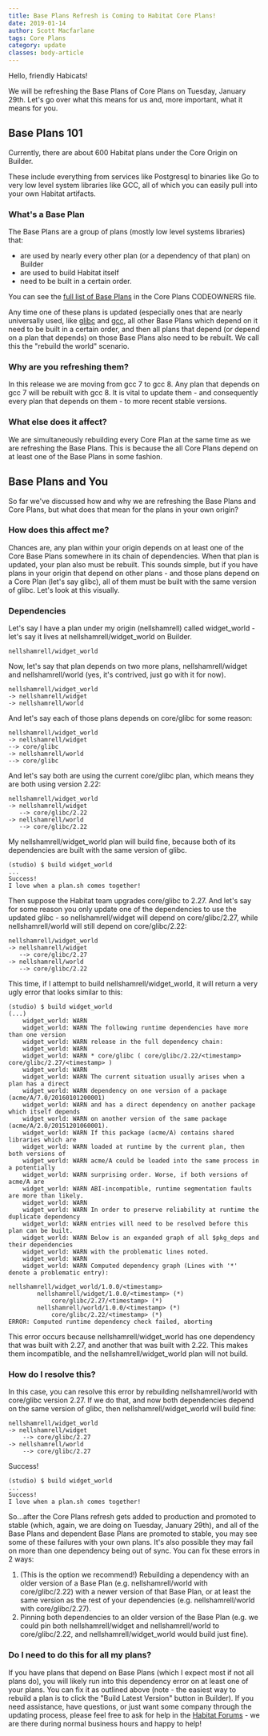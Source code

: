 ```yaml
---
title: Base Plans Refresh is Coming to Habitat Core Plans!
date: 2019-01-14
author: Scott Macfarlane
tags: Core Plans
category: update
classes: body-article
---
```


Hello, friendly Habicats! 

We will be refreshing the Base Plans of Core Plans on Tuesday, January 29th. Let's go over what this means for us and, more important, what it means for you.

## Base Plans 101
Currently, there are about 600 Habitat plans under the Core Origin on Builder.

These include everything from services like Postgresql to binaries like Go to very low level system libraries like GCC, all of which you can easily pull into your own Habitat artifacts.

### What's a Base Plan

The Base Plans are a group of plans (mostly low level systems libraries) that:

* are used by nearly every other plan (or a dependency of that plan) on Builder
* are used to build Habitat itself
* need to be built in a certain order.

You can see the [full list of Base Plans](https://github.com/habitat-sh/Core-Plans/blob/master/CODEOWNERS) in the Core Plans CODEOWNERS file.

Any time one of these plans is updated (especially ones that are nearly universally used, like [glibc](https://en.wikipedia.org/wiki/GNU_C_Library) and [gcc](https://gcc.gnu.org/), all other Base Plans which depend on it need to be built in a certain order, and then all plans that depend (or depend on a plan that depends) on those Base Plans also need to be rebuilt. We call this the "rebuild the world" scenario.

### Why are you refreshing them?

In this release we are moving from gcc 7 to gcc 8. Any plan that depends on gcc 7 will be rebuilt with gcc 8. It is vital to update them - and consequently every plan that depends on them - to more recent stable versions.

### What else does it affect?

We are simultaneously rebuilding every Core Plan at the same time as we are refreshing the Base Plans. This is because the all Core Plans depend on at least one of the Base Plans in some fashion.

## Base Plans and You
So far we've discussed how and why we are refreshing the Base Plans and Core Plans, but what does that mean for the plans in your own origin?

### How does this affect me?

Chances are, any plan within your origin depends on at least one of the Core Base Plans somewhere in its chain of dependencies. When that plan is updated, your plan also must be rebuilt. This sounds simple, but if you have plans in your origin that depend on other plans - and those plans depend on a Core Plan (let's say glibc), all of them must be built with the same version of glibc. Let's look at this visually.

### Dependencies

Let's say I have a plan under my origin (nellshamrell) called widget_world - let's say it lives at nellshamrell/widget_world on Builder.

```
nellshamrell/widget_world
```

Now, let's say that plan depends on two more plans, nellshamrell/widget and nellshamrell/world (yes, it's contrived, just go with it for now).

```
nellshamrell/widget_world
-> nellshamrell/widget
-> nellshamrell/world
```

And let's say each of those plans depends on core/glibc for some reason:

```
nellshamrell/widget_world
-> nellshamrell/widget
--> core/glibc
-> nellshamrell/world
--> core/glibc
```

And let's say both are using the current core/glibc plan, which means they are both using version 2.22:

```
nellshamrell/widget_world
-> nellshamrell/widget
   --> core/glibc/2.22
-> nellshamrell/world
   --> core/glibc/2.22
```

My nellshamrell/widget_world plan will build fine, because both of its dependencies are built with the same version of glibc.

```
(studio) $ build widget_world
...
Success!
I love when a plan.sh comes together!
```

Then suppose the Habitat team upgrades core/glibc to 2.27. And let's say for some reason you only update one of the dependencies to use the updated glibc - so nellshamrell/widget will depend on core/glibc/2.27, while nellshamrell/world will still depend on core/glibc/2.22:

```
nellshamrell/widget_world
-> nellshamrell/widget
   --> core/glibc/2.27
-> nellshamrell/world
   --> core/glibc/2.22
```

This time, if I attempt to build nellshamrell/widget_world, it will return a very ugly error that looks similar to this:

```
(studio) $ build widget_world
(...)
	widget_world: WARN
	widget_world: WARN The following runtime dependencies have more than one version
	widget_world: WARN release in the full dependency chain:
	widget_world: WARN
	widget_world: WARN * core/glibc ( core/glibc/2.22/<timestamp> core/glibc/2.27/<timestamp> )
	widget_world: WARN
	widget_world: WARN The current situation usually arises when a plan has a direct
	widget_world: WARN dependency on one version of a package (acme/A/7.0/20160101200001)
	widget_world: WARN and has a direct dependency on another package which itself depends
	widget_world: WARN on another version of the same package (acme/A/2.0/20151201060001).
	widget_world: WARN If this package (acme/A) contains shared libraries which are
	widget_world: WARN loaded at runtime by the current plan, then both versions of
	widget_world: WARN acme/A could be loaded into the same process in a potentially
	widget_world: WARN surprising order. Worse, if both versions of acme/A are
	widget_world: WARN ABI-incompatible, runtime segmentation faults are more than likely.
	widget_world: WARN
	widget_world: WARN In order to preserve reliability at runtime the duplicate dependency
	widget_world: WARN entries will need to be resolved before this plan can be built.
	widget_world: WARN Below is an expanded graph of all $pkg_deps and their dependencies
	widget_world: WARN with the problematic lines noted.
	widget_world: WARN
	widget_world: WARN Computed dependency graph (Lines with '*' denote a problematic entry):

nellshamrell/widget_world/1.0.0/<timestamp>
		nellshamrell/widget/1.0.0/<timestamp> (*)
			core/glibc/2.27/<timestamp> (*)
		nellshamrell/world/1.0.0/<timestamp> (*)
			core/glibc/2.22/<timestamp> (*)
ERROR: Computed runtime dependency check failed, aborting
```

This error occurs because nellshamrell/widget_world has one dependency that was built with 2.27, and another that was built with 2.22. This makes them incompatible, and the nellshamrell/widget_world plan will not build.

### How do I resolve this?
In this case, you can resolve this error by rebuilding nellshamrell/world with core/glibc version 2.27. If we do that, and now both dependencies depend on the same version of glibc, then nellshamrell/widget_world will build fine:

```
nellshamrell/widget_world
-> nellshamrell/widget
    --> core/glibc/2.27
-> nellshamrell/world
    --> core/glibc/2.27
```

Success!

```
(studio) $ build widget_world
...
Success!
I love when a plan.sh comes together!
```

So...after the Core Plans refresh gets added to production and promoted to stable (which, again, we are doing on Tuesday, January 29th), and all of the Base Plans and dependent Base Plans are promoted to stable, you may see some of these failures with your own plans. It's also possible they may fail on more than one dependency being out of sync. You can fix these errors in 2 ways:

1. (This is the option we recommend!) Rebuilding a dependency with an older version of a Base Plan (e.g. nellshamrell/world with core/glibc/2.22) with a newer version of that Base Plan, or at least the same version as the rest of your dependencies (e.g. nellshamrell/world with core/glibc/2.27).
2. Pinning both dependencies to an older version of the Base Plan (e.g. we could pin both nellshamrell/widget and nellshamrell/world to core/glibc/2.22, and nellshamrell/widget_world would build just fine).

### Do I need to do this for all my plans?

If you have plans that depend on Base Plans (which I expect most if not all plans do), you will likely run into this dependency error on at least one of your plans. You can fix it as outlined above (note - the easiest way to rebuild a plan is to click the "Build Latest Version" button in Builder). If you need assistance, have questions, or just want some company through the updating process, please feel free to ask for help in the [Habitat Forums](https://forums.habitat.sh) - we are there during normal business hours and happy to help!
